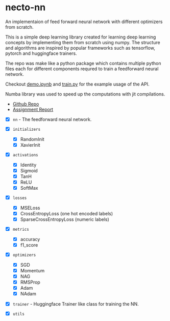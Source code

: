 # necto-nn
An implementaion of feed forward neural network with different optimizers from scratch.

This is a simple deep learning library created for learning deep learning concepts by implementing them from scratch using numpy. The structure and algorithms are inspired by popular frameworks such as tensorflow, pytorch and huggingface trainers.

The repo was make like a python package which contains multiple python files each for different components requred to train a feedforward neural network.

Checkout [demo.ipynb](demo.ipynb) and [train.py](train.py) for the example usage of the API.

Numba library was used to speed up the computations with jit compilations. 

- [Github Repo](https://github.com/livinNector/necto-nn)
- [Assignment Report](https://wandb.ai/livinNector-academic/deep-learning-course/reports/Livin-Nector-s-DA6401-Assignment-1--VmlldzoxMTY4NTc0NA)

- [x] `nn` - The feedforward neural network.
- [x] `initializers`
  - [x] RandomInit
  - [x] XavierInit
- [x] `activations`
  - [x] Identity
  - [x] Sigmoid
  - [x] TanH
  - [x] ReLU
  - [x] SoftMax
- [x] `losses`
  - [x] MSELoss
  - [x] CrossEntropyLoss (one hot encoded labels)
  - [x] SparseCrossEntropyLoss (numeric labels)
- [x] `metrics`
  - [x] accuracy
  - [x] f1_score
- [x] `optimizers`
  - [x] SGD
  - [x] Momentum
  - [x] NAG
  - [x] RMSProp
  - [x] Adam
  - [x] NAdam
- [x] `trainer` - Huggingface Trainer like class for training the NN.
- [x] `utils` 


